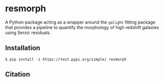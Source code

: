 # resmorph

A Python package acting as a wrapper around the ``galight`` fitting package that provides a pipeline to quantify the morphology of high redshift galaxies using Sersic residuals. 

Installation
------------
    $ pip install -i https://test.pypi.org/simple/ resmorph
  
Citation
--------
